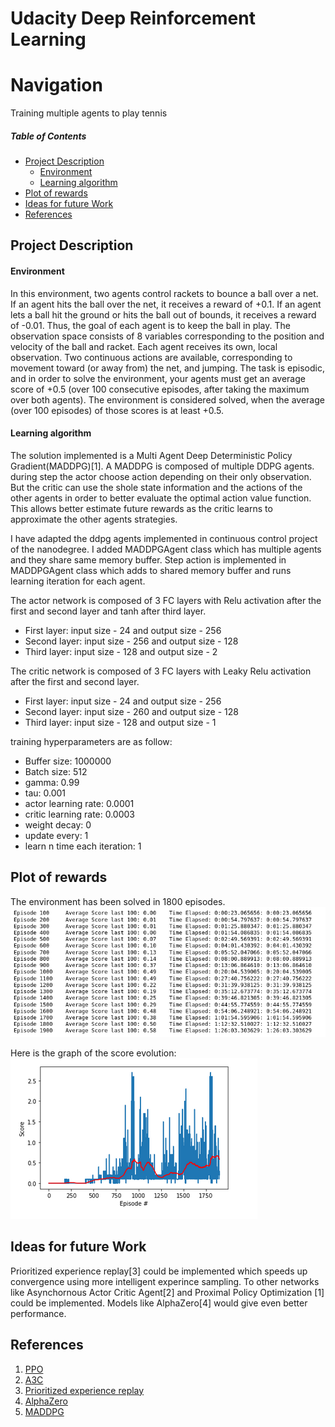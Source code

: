 # Udacity Deep Reinforcement Learning
# Navigation 
Training multiple agents to play tennis

##### Table of Contents 
- [Project Description](#project-description)
    - [Environment](#environment)
    - [Learning algorithm](#learning-algorithm)
- [Plot of rewards](#plot-of-rewards)
- [Ideas for future Work](#ideas-for-future-work)
- [References](#references)

## Project Description
#### Environment
In this environment, two agents control rackets to bounce a ball over a net. If an agent hits the ball over the net, it receives a reward of +0.1. If an agent lets a ball hit the ground or hits the ball out of bounds, it receives a reward of -0.01. Thus, the goal of each agent is to keep the ball in play.
The observation space consists of 8 variables corresponding to the position and velocity of the ball and racket. Each agent receives its own, local observation. Two continuous actions are available, corresponding to movement toward (or away from) the net, and jumping.
The task is episodic, and in order to solve the environment, your agents must get an average score of +0.5 (over 100 consecutive episodes, after taking the maximum over both agents). 
The environment is considered solved, when the average (over 100 episodes) of those scores is at least +0.5.

#### Learning algorithm
The solution implemented is a Multi Agent Deep Deterministic Policy Gradient(MADDPG)[1]. A MADDPG is composed of multiple DDPG agents.
during step the actor choose action depending on their only observation. But the critic can use the shole state information and the actions of the other agents in order to better evaluate the optimal action value function.
This allows better estimate future rewards as the critic learns to approximate the other agents strategies. 

I have adapted the ddpg agents implemented in continuous control project of the nanodegree. I added MADDPGAgent class which has multiple agents and they share same memory buffer. Step action is implemented in MADDPGAgent class which adds to shared memory buffer and runs learning iteration for each agent.
 
 The actor network is composed of 3 FC layers with Relu activation after the first and second layer and tanh after third layer.
 - First layer: input size - 24  and output size - 256
 - Second layer: input size - 256 and output size - 128
 - Third layer: input size - 128 and output size - 2

 The critic network is composed of 3 FC layers with Leaky Relu activation after the first and second layer.
 - First layer: input size - 24  and output size - 256
 - Second layer: input size - 260 and output size - 128
 - Third layer: input size - 128 and output size - 1

training hyperparameters are as follow:
- Buffer size: 1000000
- Batch size: 512
- gamma: 0.99
- tau: 0.001
- actor learning rate: 0.0001
- critic learning rate: 0.0003
- weight decay: 0
- update every: 1
- learn n time each iteration: 1

## Plot of rewards
The environment has been solved in 1800 episodes. <br>
![scores](./Media/scores.png)

Here is the graph of the score evolution: <br>
![graph](./Media/graph.png)


## Ideas for future Work
Prioritized experience replay[3] could be implemented which speeds up convergence using more intelligent experince sampling. 
To other networks like Asynchornous Actor Critic Agent[2] and Proximal Policy Optimization [1] could be implemented.
Models like AlphaZero[4] would give even better performance.

## References
1. [PPO](https://arxiv.org/abs/1707.06347)
2. [A3C](https://arxiv.org/abs/1602.01783)
3. [Prioritized experience replay](https://arxiv.org/abs/1511.05952)
4. [AlphaZero](https://arxiv.org/abs/1712.01815)
5. [MADDPG](https://arxiv.org/abs/1706.02275)
